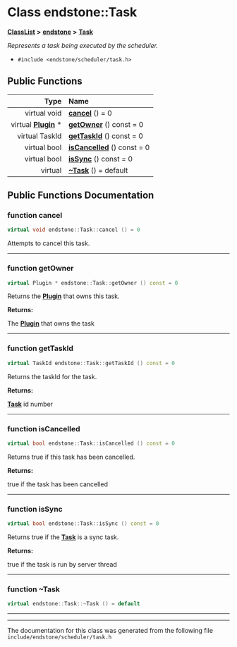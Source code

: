 

# Class endstone::Task



[**ClassList**](annotated.md) **>** [**endstone**](namespaceendstone.md) **>** [**Task**](classendstone_1_1Task.md)



_Represents a task being executed by the scheduler._ 

* `#include <endstone/scheduler/task.h>`





































## Public Functions

| Type | Name |
| ---: | :--- |
| virtual void | [**cancel**](#function-cancel) () = 0<br> |
| virtual [**Plugin**](classendstone_1_1Plugin.md) \* | [**getOwner**](#function-getowner) () const = 0<br> |
| virtual TaskId | [**getTaskId**](#function-gettaskid) () const = 0<br> |
| virtual bool | [**isCancelled**](#function-iscancelled) () const = 0<br> |
| virtual bool | [**isSync**](#function-issync) () const = 0<br> |
| virtual  | [**~Task**](#function-task) () = default<br> |




























## Public Functions Documentation




### function cancel 


```C++
virtual void endstone::Task::cancel () = 0
```



Attempts to cancel this task. 


        

<hr>



### function getOwner 


```C++
virtual Plugin * endstone::Task::getOwner () const = 0
```



Returns the [**Plugin**](classendstone_1_1Plugin.md) that owns this task.




**Returns:**

The [**Plugin**](classendstone_1_1Plugin.md) that owns the task 





        

<hr>



### function getTaskId 


```C++
virtual TaskId endstone::Task::getTaskId () const = 0
```



Returns the taskId for the task.




**Returns:**

[**Task**](classendstone_1_1Task.md) id number 





        

<hr>



### function isCancelled 


```C++
virtual bool endstone::Task::isCancelled () const = 0
```



Returns true if this task has been cancelled.




**Returns:**

true if the task has been cancelled 





        

<hr>



### function isSync 


```C++
virtual bool endstone::Task::isSync () const = 0
```



Returns true if the [**Task**](classendstone_1_1Task.md) is a sync task.




**Returns:**

true if the task is run by server thread 





        

<hr>



### function ~Task 

```C++
virtual endstone::Task::~Task () = default
```




<hr>

------------------------------
The documentation for this class was generated from the following file `include/endstone/scheduler/task.h`

